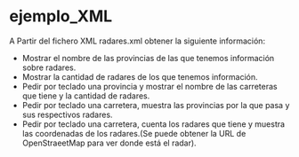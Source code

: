 # ejemplo_XML

A Partir del fichero XML radares.xml obtener la siguiente información:

* Mostrar el nombre de las provincias de las que tenemos información sobre radares.
* Mostrar la cantidad de radares de los que tenemos información.
* Pedir por teclado una provincia y mostrar el nombre de las carreteras que tiene y la cantidad de radares.
* Pedir por teclado una carretera, muestra las provincias por la que pasa y sus respectivos radares.
* Pedir por teclado una carretera, cuenta los radares que tiene y muestra las coordenadas de los radares.(Se puede obtener la URL de OpenStraeetMap para ver donde está el radar).